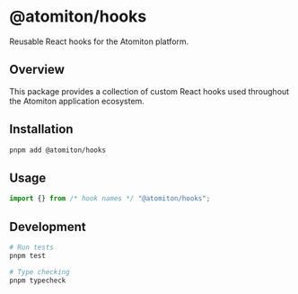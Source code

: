 # @atomiton/hooks

Reusable React hooks for the Atomiton platform.

## Overview

This package provides a collection of custom React hooks used throughout the Atomiton application ecosystem.

## Installation

```bash
pnpm add @atomiton/hooks
```

## Usage

```typescript
import {} from /* hook names */ "@atomiton/hooks";
```

## Development

```bash
# Run tests
pnpm test

# Type checking
pnpm typecheck
```
